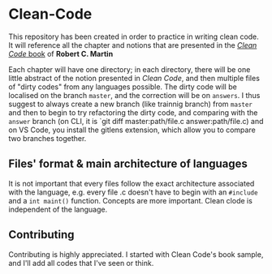 # Clean-Code

This repository has been created in order to practice in writing clean code. It will reference all the chapter and notions that are presented in the [_Clean Code_ book](https://en.wikipedia.org/wiki/Robert_C._Martin) of **Robert C. Martin**

Each chapter will have one directory; in each directory, there will be one little abstract of the notion presented in _Clean Code_, and then multiple files of "dirty codes" from any languages possible.
The dirty code will be localised on the branch `master`, and the correction will be on `answers`. I thus suggest to always create a new branch (like trainnig branch) from `master`
and then to begin to try refactoring the dirty code, and comparing with the `answer` branch (on CLI, it is `git diff master:path/file.c answer:path/file.c) and on VS Code,
you install the gitlens extension, which allow you to compare two branches together.

## Files' format & main architecture of languages

It is not important that every files follow the exact architecture associated with the language, e.g. every file .c doesn't have to begin with an `#include` and a `int maint()` function. Concepts are more important. Clean clode is independent of the language.

## Contributing

Contributing is highly appreciated. I started with Clean Code's book sample, and I'll add all codes that I've seen or think.
